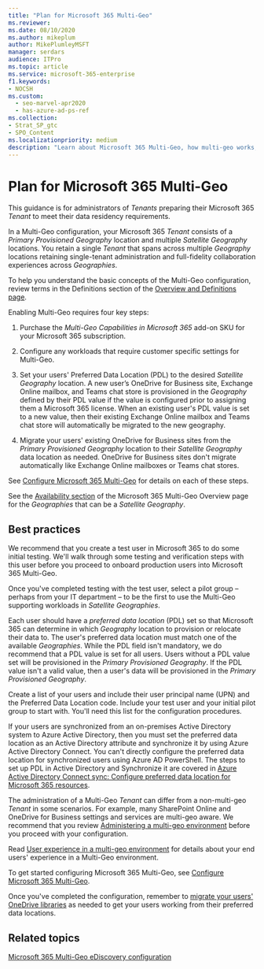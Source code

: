 ```yaml
---
title: "Plan for Microsoft 365 Multi-Geo"
ms.reviewer:
ms.date: 08/10/2020
ms.author: mikeplum
author: MikePlumleyMSFT
manager: serdars
audience: ITPro
ms.topic: article
ms.service: microsoft-365-enterprise
f1.keywords:
- NOCSH
ms.custom:
  - seo-marvel-apr2020
  - has-azure-ad-ps-ref
ms.collection: 
- Strat_SP_gtc
- SPO_Content
ms.localizationpriority: medium
description: "Learn about Microsoft 365 Multi-Geo, how multi-geo works, and what geo-locations are available for data storage."
---
```


# Plan for Microsoft 365 Multi-Geo

This guidance is for administrators of _Tenants_ preparing their Microsoft 365 _Tenant_ to meet their data residency requirements.

In a Multi-Geo configuration, your Microsoft 365 _Tenant_ consists of a _Primary Provisioned Geography_ location and multiple _Satellite Geography_ locations. You retain a single _Tenant_ that spans across multiple _Geography_ locations retaining single-tenant administration and full-fidelity collaboration experiences across _Geographies_. 

To help you understand the basic concepts of the Multi-Geo configuration, review terms in the Definitions section of the [Overview and Definitions page](m365-dr-overview.md).

Enabling Multi-Geo requires four key steps:

1. Purchase the _Multi-Geo Capabilities in Microsoft 365_ add-on SKU for your Microsoft 365 subscription.

2. Configure any workloads that require customer specific settings for Multi-Geo.

3. Set your users' Preferred Data Location (PDL) to the desired _Satellite Geography_ location. A new user’s OneDrive for Business site, Exchange Online mailbox, and Teams chat store is provisioned in the _Geography_ defined by their PDL value if the value is configured prior to assigning them a Microsoft 365 license. When an existing user's PDL value is set to a new value, then their existing Exchange Online mailbox and Teams chat store will automatically be migrated to the new geography.

4. Migrate your users' existing OneDrive for Business sites from the _Primary Provisioned Geography_ location to their _Satellite Geography_ data location as needed. OneDrive for Business sites don't migrate automatically like Exchange Online mailboxes or Teams chat stores.

See [Configure Microsoft 365 Multi-Geo](multi-geo-tenant-configuration.md) for details on each of these steps.

See the [Availability section](microsoft-365-multi-geo.md#microsoft-365-multi-geo-availability) of the Microsoft 365 Multi-Geo Overview page for the _Geographies_ that can be a _Satellite Geography_. 

## Best practices

We recommend that you create a test user in Microsoft 365 to do some initial testing. We'll walk through some testing and verification steps with this user before you proceed to onboard production users into Microsoft 365 Multi-Geo.

Once you've completed testing with the test user, select a pilot group – perhaps from your IT department – to be the first to use the Multi-Geo supporting workloads in _Satellite Geographies_.

Each user should have a _preferred data location_ (PDL) set so that Microsoft 365 can determine in which _Geography_ location to provision or relocate their data to. The user's preferred data location must match one of the available _Geographies_. While the PDL field isn't mandatory, we do recommend that a PDL value is set for all users. Users without a PDL value set will be provisioned in the _Primary Provisioned Geography_. If the PDL value isn't a valid value, then a user's data will be provisioned in the _Primary Provisioned Geography_.

Create a list of your users and include their user principal name (UPN) and the Preferred Data Location code. Include your test user and your initial pilot group to start with. You'll need this list for the configuration procedures.

If your users are synchronized from an on-premises Active Directory system to Azure Active Directory, then you must set the preferred data location as an Active Directory attribute and synchronize it by using Azure Active Directory Connect. You can't directly configure the preferred data location for synchronized users using Azure AD PowerShell. The steps to set up PDL in Active Directory and Synchronize it are covered in [Azure Active Directory Connect sync: Configure preferred data location for Microsoft 365 resources](/azure/active-directory/connect/active-directory-aadconnectsync-feature-preferreddatalocation).

The administration of a Multi-Geo _Tenant_ can differ from a non-multi-geo _Tenant_ in some scenarios. For example, many SharePoint Online and OneDrive for Business settings and services are multi-geo aware. We recommend that you review [Administering a multi-geo environment](administering-a-multi-geo-environment.md) before you proceed with your configuration.

Read [User experience in a multi-geo environment](multi-geo-user-experience.md) for details about your end users' experience in a Multi-Geo environment.

To get started configuring Microsoft 365 Multi-Geo, see [Configure Microsoft 365 Multi-Geo](multi-geo-tenant-configuration.md).

Once you've completed the configuration, remember to [migrate your users' OneDrive libraries](move-onedrive-between-geo-locations.md) as needed to get your users working from their preferred data locations.

## Related topics

[Microsoft 365 Multi-Geo eDiscovery configuration](./multi-geo-ediscovery-configuration.md)
